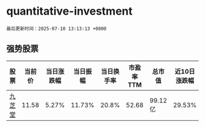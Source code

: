 # quantitative-investment

`最后更新时间：2025-07-10 13:13:13 +0800`

## 强势股票

|股票|当前价|当日涨跌幅|当日振幅|当日换手率|市盈率TTM|总市值|近10日涨跌幅|
|----|----|----|----|----|----|----|----|
|[九芝堂](https://xueqiu.com/S/SZ000989)|11.58|5.27%|11.73%|20.8%|52.68|99.12亿|29.53%|
